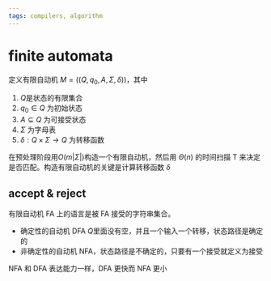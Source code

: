 ```yaml
---
tags: compilers, algorithm
---
```


# finite automata

定义有限自动机 $M=((Q,q_0,A,\Sigma,\delta))$，其中

1. $Q$是状态的有限集合
2. $q_0 \in Q$ 为初始状态
3. $A \subseteq Q$ 为可接受状态
4. $\Sigma$ 为字母表
5. $\delta: Q \times \Sigma \rightarrow Q$ 为转移函数

在预处理阶段用$O(m|\Sigma|)$构造一个有限自动机，然后用 $\Theta(n)$ 的时间扫描 T 来决定是否匹配。构造有限自动机的关键是计算转移函数 $\delta$

## accept & reject

有限自动机 FA 上的语言是被 FA 接受的字符串集合。

- 确定性的自动机 DFA $Q$里面没有空，并且一个输入一个转移，状态路径是确定的
- 非确定性的自动机 NFA，状态路径是不确定的，只要有一个接受就定义为接受

NFA 和 DFA 表达能力一样，DFA 更快而 NFA 更小
